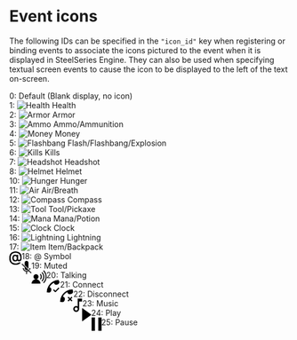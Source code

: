 # Event icons #

The following IDs can be specified in the `"icon_id"` key when registering or binding events to associate the icons pictured to the event when it is displayed in SteelSeries Engine.  They can also be used when specifying textual screen events to cause the icon to be displayed to the left of the text on-screen.

0:  Default (Blank display, no icon)  
1:  ![Health](/images/eventicons/health.png) Health  
2:  ![Armor](/images/eventicons/armor.png) Armor  
3:  ![Ammo](/images/eventicons/ammo.png) Ammo/Ammunition  
4:  ![Money](/images/eventicons/money.png) Money  
5:  ![Flashbang](/images/eventicons/flash.png) Flash/Flashbang/Explosion  
6:  ![Kills](/images/eventicons/kills.png) Kills  
7:  ![Headshot](/images/eventicons/headshot.png) Headshot  
8:  ![Helmet](/images/eventicons/helmet.png) Helmet  
10: ![Hunger](/images/eventicons/hunger.png) Hunger  
11: ![Air](/images/eventicons/air.png) Air/Breath  
12: ![Compass](/images/eventicons/compass.png) Compass  
13: ![Tool](/images/eventicons/pick.png) Tool/Pickaxe  
14: ![Mana](/images/eventicons/potion.png) Mana/Potion  
15: ![Clock](/images/eventicons/clock.png) Clock  
16: ![Lightning](/images/eventicons/lightning.png) Lightning  
17: ![Item](/images/eventicons/backpack.png) Item/Backpack  
18: <img src="/images/eventicons/at.svg" align="left" height="24px"> @ Symbol  
19: <img src="/images/eventicons/muted.svg" align="left" height="24px"> Muted  
20: <img src="/images/eventicons/talking.svg" align="left" height="24px"> Talking  
21: <img src="/images/eventicons/connect.svg" align="left" height="24px"> Connect  
22: <img src="/images/eventicons/disconnect.svg" align="left" height="24px"> Disconnect  
23: <img src="/images/eventicons/music.svg" align="left" height="24px"> Music  
24: <img src="/images/eventicons/play.svg" align="left" height="24px"> Play  
25: <img src="/images/eventicons/pause.svg" align="left" height="24px"> Pause  
